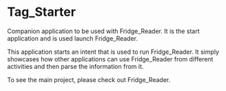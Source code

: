 # Tag_Starter
Companion application to be used with Fridge_Reader. It is the start application and is used launch Fridge_Reader.

This application starts an intent that is used to run Fridge_Reader. It simply showcases how other applications can use Fridge_Reader from different activities and then parse the information from it.

To see the main project, please check out Fridge_Reader.
